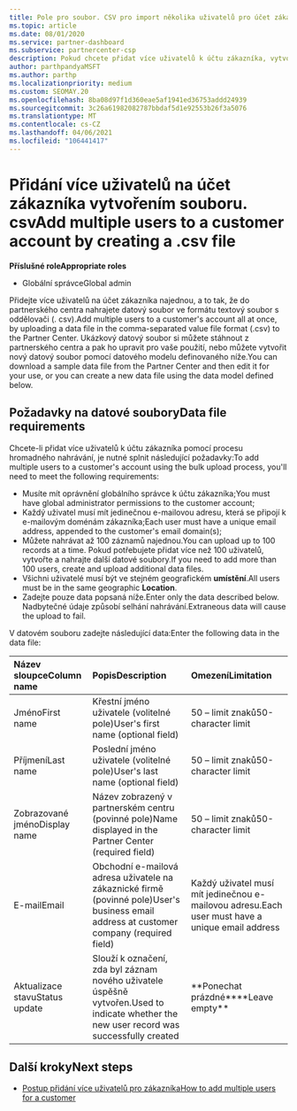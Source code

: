 ```yaml
---
title: Pole pro soubor. CSV pro import několika uživatelů pro účet zákazníka
ms.topic: article
ms.date: 08/01/2020
ms.service: partner-dashboard
ms.subservice: partnercenter-csp
description: Pokud chcete přidat více uživatelů k účtu zákazníka, vytvořte soubor hodnot oddělených čárkami (. csv) s příslušnými poli.
author: parthpandyaMSFT
ms.author: parthp
ms.localizationpriority: medium
ms.custom: SEOMAY.20
ms.openlocfilehash: 8ba08d97f1d360eae5af1941ed36753addd24939
ms.sourcegitcommit: 3c26a61982082787bbdaf5d1e92553b26f3a5076
ms.translationtype: MT
ms.contentlocale: cs-CZ
ms.lasthandoff: 04/06/2021
ms.locfileid: "106441417"
---
```

# <a name="add-multiple-users-to-a-customer-account-by-creating-a-csv-file"></a><span data-ttu-id="9a00c-103">Přidání více uživatelů na účet zákazníka vytvořením souboru. csv</span><span class="sxs-lookup"><span data-stu-id="9a00c-103">Add multiple users to a customer account by creating a .csv file</span></span>

<span data-ttu-id="9a00c-104">**Příslušné role**</span><span class="sxs-lookup"><span data-stu-id="9a00c-104">**Appropriate roles**</span></span>

- <span data-ttu-id="9a00c-105">Globální správce</span><span class="sxs-lookup"><span data-stu-id="9a00c-105">Global admin</span></span>

<span data-ttu-id="9a00c-106">Přidejte více uživatelů na účet zákazníka najednou, a to tak, že do partnerského centra nahrajete datový soubor ve formátu textový soubor s oddělovači (. csv).</span><span class="sxs-lookup"><span data-stu-id="9a00c-106">Add multiple users to a customer's account all at once, by uploading a data file in the comma-separated value file format (.csv) to the Partner Center.</span></span> <span data-ttu-id="9a00c-107">Ukázkový datový soubor si můžete stáhnout z partnerského centra a pak ho upravit pro vaše použití, nebo můžete vytvořit nový datový soubor pomocí datového modelu definovaného níže.</span><span class="sxs-lookup"><span data-stu-id="9a00c-107">You can download a sample data file from the Partner Center and then edit it for your use, or you can create a new data file using the data model defined below.</span></span>

## <a name="data-file-requirements"></a><a href="" id="creatingtheimportcsvfile"></a><span data-ttu-id="9a00c-108">Požadavky na datové soubory</span><span class="sxs-lookup"><span data-stu-id="9a00c-108">Data file requirements</span></span>

<span data-ttu-id="9a00c-109">Chcete-li přidat více uživatelů k účtu zákazníka pomocí procesu hromadného nahrávání, je nutné splnit následující požadavky:</span><span class="sxs-lookup"><span data-stu-id="9a00c-109">To add multiple users to a customer's account using the bulk upload process, you'll need to meet the following requirements:</span></span>

- <span data-ttu-id="9a00c-110">Musíte mít oprávnění globálního správce k účtu zákazníka;</span><span class="sxs-lookup"><span data-stu-id="9a00c-110">You must have global administrator permissions to the customer account;</span></span>
- <span data-ttu-id="9a00c-111">Každý uživatel musí mít jedinečnou e-mailovou adresu, která se připojí k e-mailovým doménám zákazníka;</span><span class="sxs-lookup"><span data-stu-id="9a00c-111">Each user must have a unique email address, appended to the customer's email domain(s);</span></span>
- <span data-ttu-id="9a00c-112">Můžete nahrávat až 100 záznamů najednou.</span><span class="sxs-lookup"><span data-stu-id="9a00c-112">You can upload up to 100 records at a time.</span></span> <span data-ttu-id="9a00c-113">Pokud potřebujete přidat více než 100 uživatelů, vytvořte a nahrajte další datové soubory.</span><span class="sxs-lookup"><span data-stu-id="9a00c-113">If you need to add more than 100 users, create and upload additional data files.</span></span>
- <span data-ttu-id="9a00c-114">Všichni uživatelé musí být ve stejném geografickém **umístění**.</span><span class="sxs-lookup"><span data-stu-id="9a00c-114">All users must be in the same geographic **Location**.</span></span>
- <span data-ttu-id="9a00c-115">Zadejte pouze data popsaná níže.</span><span class="sxs-lookup"><span data-stu-id="9a00c-115">Enter only the data described below.</span></span> <span data-ttu-id="9a00c-116">Nadbytečné údaje způsobí selhání nahrávání.</span><span class="sxs-lookup"><span data-stu-id="9a00c-116">Extraneous data will cause the upload to fail.</span></span>

<span data-ttu-id="9a00c-117">V datovém souboru zadejte následující data:</span><span class="sxs-lookup"><span data-stu-id="9a00c-117">Enter the following data in the data file:</span></span>

| <span data-ttu-id="9a00c-118">**Název sloupce**</span><span class="sxs-lookup"><span data-stu-id="9a00c-118">**Column name**</span></span> | <span data-ttu-id="9a00c-119">**Popis**</span><span class="sxs-lookup"><span data-stu-id="9a00c-119">**Description**</span></span>  | <span data-ttu-id="9a00c-120">**Omezení**</span><span class="sxs-lookup"><span data-stu-id="9a00c-120">**Limitation**</span></span>  |
|:-------- |:------  |:----- |
| <span data-ttu-id="9a00c-121">Jméno</span><span class="sxs-lookup"><span data-stu-id="9a00c-121">First name</span></span>  | <span data-ttu-id="9a00c-122">Křestní jméno uživatele (volitelné pole)</span><span class="sxs-lookup"><span data-stu-id="9a00c-122">User's first name (optional field)</span></span>  | <span data-ttu-id="9a00c-123">50 – limit znaků</span><span class="sxs-lookup"><span data-stu-id="9a00c-123">50-character limit</span></span>  |
| <span data-ttu-id="9a00c-124">Příjmení</span><span class="sxs-lookup"><span data-stu-id="9a00c-124">Last name</span></span>  | <span data-ttu-id="9a00c-125">Poslední jméno uživatele (volitelné pole)</span><span class="sxs-lookup"><span data-stu-id="9a00c-125">User's last name (optional field)</span></span>  | <span data-ttu-id="9a00c-126">50 – limit znaků</span><span class="sxs-lookup"><span data-stu-id="9a00c-126">50-character limit</span></span>  |
| <span data-ttu-id="9a00c-127">Zobrazované jméno</span><span class="sxs-lookup"><span data-stu-id="9a00c-127">Display name</span></span>    | <span data-ttu-id="9a00c-128">Název zobrazený v partnerském centru (povinné pole)</span><span class="sxs-lookup"><span data-stu-id="9a00c-128">Name displayed in the Partner Center (required field)</span></span>                            | <span data-ttu-id="9a00c-129">50 – limit znaků</span><span class="sxs-lookup"><span data-stu-id="9a00c-129">50-character limit</span></span>                         |
| <span data-ttu-id="9a00c-130">E-mail</span><span class="sxs-lookup"><span data-stu-id="9a00c-130">Email</span></span>   | <span data-ttu-id="9a00c-131">Obchodní e-mailová adresa uživatele na zákaznické firmě (povinné pole)</span><span class="sxs-lookup"><span data-stu-id="9a00c-131">User's business email address at customer company (required field)</span></span>           | <span data-ttu-id="9a00c-132">Každý uživatel musí mít jedinečnou e-mailovou adresu.</span><span class="sxs-lookup"><span data-stu-id="9a00c-132">Each user must have a unique email address</span></span> |
| <span data-ttu-id="9a00c-133">Aktualizace stavu</span><span class="sxs-lookup"><span data-stu-id="9a00c-133">Status update</span></span>   | <span data-ttu-id="9a00c-134">Slouží k označení, zda byl záznam nového uživatele úspěšně vytvořen.</span><span class="sxs-lookup"><span data-stu-id="9a00c-134">Used to indicate whether the new user record was successfully created</span></span> | <span data-ttu-id="9a00c-135">\*\*Ponechat prázdné\*\*</span><span class="sxs-lookup"><span data-stu-id="9a00c-135">\*\*Leave empty\*\*</span></span>                        |

## <a name="next-steps"></a><span data-ttu-id="9a00c-136">Další kroky</span><span class="sxs-lookup"><span data-stu-id="9a00c-136">Next steps</span></span>

- [<span data-ttu-id="9a00c-137">Postup přidání více uživatelů pro zákazníka</span><span class="sxs-lookup"><span data-stu-id="9a00c-137">How to add multiple users for a customer</span></span>](adding-multiple-users-to-a-customer-account.md)